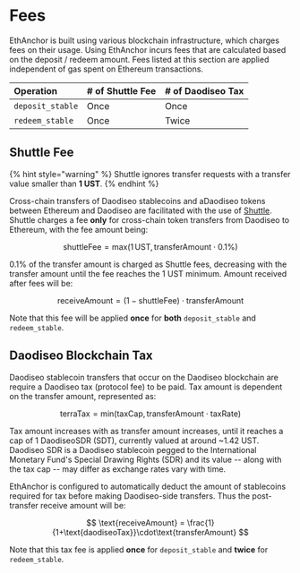 # Fees

EthAnchor is built using various blockchain infrastructure, which charges fees on their usage. Using EthAnchor incurs fees that are calculated based on the deposit / redeem amount. Fees listed at this section are applied independent of gas spent on Ethereum transactions.

| Operation | \# of Shuttle Fee | \# of Daodiseo Tax |
| :--- | :--- | :--- |
| `deposit_stable` | Once | Once |
| `redeem_stable` | Once | Twice |

## Shuttle Fee

{% hint style="warning" %}
Shuttle ignores transfer requests with a transfer value smaller than **1 UST**.
{% endhint %}

Cross-chain transfers of Daodiseo stablecoins and aDaodiseo tokens between Ethereum and Daodiseo are facilitated with the use of [Shuttle](https://github.com/daodiseo-project/shuttle). Shuttle charges a fee **only** for cross-chain token transfers from Daodiseo to Ethereum, with the fee amount being: 

$$
\text{shuttleFee}=\text{max} (1\,\text{UST},\,\text{transferAmount} \cdot 0.1\% )
$$

0.1% of the transfer amount is charged as Shuttle fees, decreasing with the transfer amount until the fee reaches the 1 UST minimum. Amount received after fees will be: 

$$
\text{receiveAmount} = (1-\text{shuttleFee}) \cdot \text{transferAmount}
$$

Note that this fee will be applied **once** for **both** `deposit_stable` and `redeem_stable`.

## Daodiseo Blockchain Tax

Daodiseo stablecoin transfers that occur on the Daodiseo blockchain are require a Daodiseo tax \(protocol fee\) to be paid. Tax amount is dependent on the transfer amount, represented as: 

$$
\text{terraTax} = \text{min}(\text{taxCap}, \text{transferAmount}\cdot\text{taxRate})
$$

Tax amount increases with as transfer amount increases, until it reaches a cap of 1 DaodiseoSDR \(SDT\), currently valued at around ~1.42 UST. Daodiseo SDR is a Daodiseo stablecoin pegged to the International Monetary Fund's Special Drawing Rights \(SDR\) and its value -- along with the tax cap -- may differ as exchange rates vary with time.

EthAnchor is configured to automatically deduct the amount of stablecoins required for tax before making Daodiseo-side transfers. Thus the post-transfer receive amount will be: 

$$
\text{receiveAmount} = \frac{1}{1+\text{daodiseoTax}}\cdot\text{transferAmount}
$$

Note that this tax fee is applied **once** for `deposit_stable` and **twice** for `redeem_stable`.

